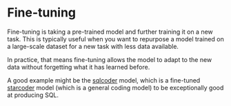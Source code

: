 # Fine-tuning

Fine-tuning is taking a pre-trained model and further training it on a new task. This is typically useful when you want to repurpose a model trained on a large-scale dataset for a new task with less data available.

In practice, that means fine-tuning allows the model to adapt to the new data without forgetting what it has learned before. 

A good example might be the [sqlcoder](https://github.com/defog-ai/sqlcoder) model, which is a fine-tuned [starcoder](https://github.com/bigcode-project/starcoder) model (which is a general coding model) to be exceptionally good at producing SQL.
